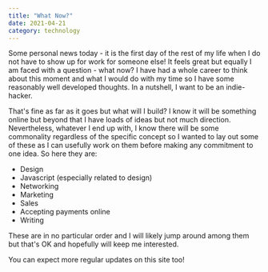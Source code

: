 ```yaml
---
title: "What Now?"
date: 2021-04-21
category: technology
---
```


Some personal news today - it is the first day of the rest of my life when I do not have to show up for work for someone else! It feels great but equally I am faced with a question - what now? I have had a whole career to think about this moment and what I would do with my time so I have some reasonably well developed thoughts. In a nutshell, I want to be an indie-hacker.

That's fine as far as it goes but what will I build? I know it will be something online but beyond that I have loads of ideas but not much direction. Nevertheless, whatever I end up with, I know there will be some commonality regardless of the specific concept so I wanted to lay out some of these as I can usefully work on them before making any commitment to one idea. So here they are:

 - Design
 - Javascript (especially related to design)
 - Networking
 - Marketing
 - Sales
 - Accepting payments online
 - Writing

These are in no particular order and I will likely jump around among them but that's OK and hopefully will keep me interested.

You can expect more regular updates on this site too!

